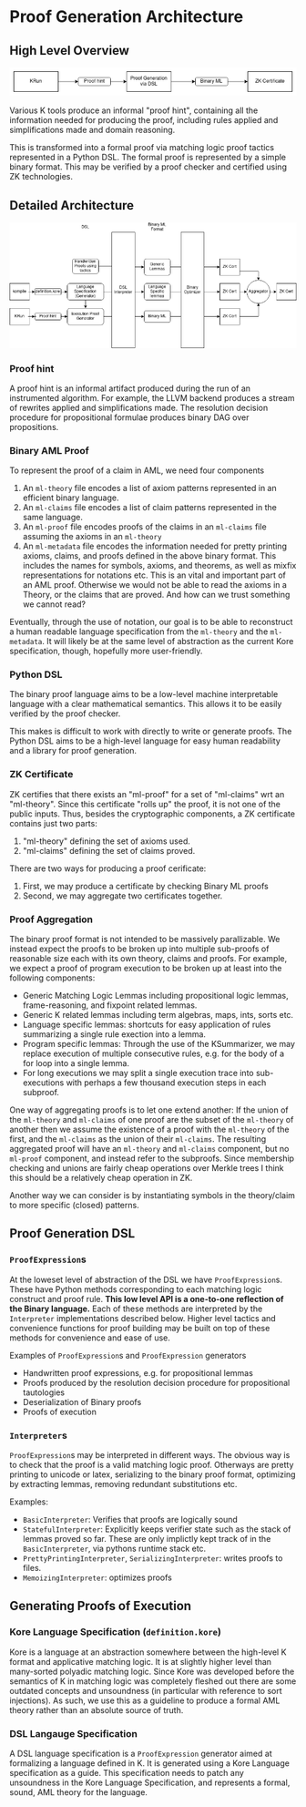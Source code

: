 # Proof Generation Architecture

## High Level Overview

![High Level Architecture](images/high-level-architecture.png)

Various K tools produce an informal "proof hint", containing all the information
needed for producing the proof, including rules applied and simplifications made and
domain reasoning.

This is transformed into a formal proof via matching logic proof tactics
represented in a Python DSL. The formal proof is represented by a simple
binary format. This may be verified by a proof checker and certified using ZK
technologies.

## Detailed Architecture

![Detailed Architecture](images/detailed-architecture.png)

### Proof hint

A proof hint is an informal artifact produced during the run of an instrumented algorithm.
For example, the LLVM backend produces a stream of rewrites applied and simplifications made.
The resolution decision procedure for propositional formulae produces binary DAG over propositions.


### Binary AML Proof

To represent the proof of a claim in AML, we need four components

1.  An `ml-theory` file encodes a list of axiom patterns represented in an efficient binary language.
2.  An `ml-claims` file encodes a list of claim patterns represented in the same language.
3.  An `ml-proof` file encodes proofs of the claims in an `ml-claims` file assuming the axioms in an `ml-theory`
4.  An `ml-metadata` file encodes the information needed for pretty printing axioms, claims, and proofs defined in the above binary format.
    This includes the names for symbols, axioms, and theorems, as well as mixfix representations for notations etc.
    This is an vital and important part of an AML proof. Otherwise we would not be able to read the axioms in a Theory,
    or the claims that are proved. And how can we trust something we cannot read?

Eventually, through the use of notation, our goal is to be able to reconstruct
a human readable language specification from the `ml-theory` and the `ml-metadata`.
It will likely be at the same level of abstraction as the current Kore specification,
though, hopefully more user-friendly.


### Python DSL

The binary proof language aims to be a
low-level machine interpretable language with a clear mathematical semantics.
This allows it to be easily verified by the proof checker.

This makes is difficult to work with directly to write or generate proofs.
The Python DSL aims to be a high-level language for easy human readability
and a library for proof generation.


### ZK Certificate

ZK certifies that there exists an "ml-proof" for a set of "ml-claims" wrt an "ml-theory".
Since this certificate "rolls up" the proof, it is not one of the public inputs.
Thus, besides the cryptographic components, a ZK certificate contains just two parts:

1.  "ml-theory" defining the set of axioms used.
2.  "ml-claims" defining the set of claims proved.

There are two ways for producing a proof cerificate:

1.   First, we may produce a certificate by checking Binary ML proofs
2.   Second, we may aggregate two certificates together.


### Proof Aggregation

The binary proof format is not intended to be massively parallizable.
We instead expect the proofs to be broken up into multiple
sub-proofs of reasonable size each with its own theory, claims and proofs.
For example, we expect a proof of program execution to be broken up at least into the following components:

*   Generic Matching Logic Lemmas including propositional logic lemmas, frame-reasoning, and fixpoint related lemmas.
*   Generic K related lemmas including term algebras, maps, ints, sorts etc.
*   Language specific lemmas: shortcuts for easy application of rules summarizing a single rule exection into a lemma.
*   Program specific lemmas: Through the use of the KSummarizer, we may replace execution of multiple consecutive rules, e.g. for the body of a for loop into a single lemma.
*   For long executions we may split a single execution trace into sub-executions with perhaps a few thousand execution steps in each subproof.

One way of aggregating proofs is to let one extend another: If the union of the `ml-theory` and `ml-claims` of one proof are the subset of the `ml-theory` of another
then we assume the existence of a proof with the `ml-theory` of the first, and the `ml-claims` as the union of their `ml-claims`.
The resulting aggregated proof will have an `ml-theory` and `ml-claims` component, but no `ml-proof` component, and instead refer to the subproofs.
Since membership checking and unions are fairly cheap operations over Merkle trees I think this should be a relatively cheap operation in ZK.

Another way we can consider is by instantiating symbols in the theory/claim to more specific (closed) patterns.


## Proof Generation DSL

### `ProofExpression`s

At the loweset level of abstraction of the DSL we have `ProofExpression`s.
These have Python methods corresponding to each matching logic construct
and proof rule.
**This low level API is a one-to-one reflection of the Binary language.**
Each of these methods are interpreted by the `Interpreter` implementations
described below.
Higher level tactics and convenience functions for proof building
may be built on top of these methods for convenience and ease of use.

Examples of `ProofExpression`s and `ProofExpression` generators

*   Handwritten proof expressions, e.g. for propositional lemmas
*   Proofs produced by the resolution decision procedure for  propositional tautologies
*   Deserialization of Binary proofs
*   Proofs of execution

### `Interpreter`s

`ProofExpression`s may be interpreted in different ways.
The obvious way is to check that the proof is a valid matching logic proof.
Otherways are pretty printing to unicode or latex,
serializing to the binary proof format,
optimizing by extracting lemmas,
removing redundant substitutions etc.

Examples:

*   `BasicInterpreter`: Verifies that proofs are logically sound
*   `StatefulInterpreter`:
    Explicitly keeps verifier state such as the stack of lemmas proved so far.
    These are only implictly kept track of in the `BasicInterpreter`,
    via pythons runtime stack etc.
*   `PrettyPrintingInterpreter`, `SerializingInterpreter`:  writes proofs to files.
*   `MemoizingInterpreter`: optimizes proofs


## Generating Proofs of Execution

### Kore Language Specification (`definition.kore`)

Kore is a language at an abstraction somewhere between the high-level K format and applicative matching logic. 
It is at slightly higher level than many-sorted polyadic matching logic.
Since Kore was developed before the semantics of K in matching logic was completely fleshed out
there are some outdated concepts and unsoundness
(in particular with reference to sort injections).
As such, we use this as a guideline to produce a formal AML theory rather than an absolute source of truth.


### DSL Langauge Specification

A DSL language specification is a `ProofExpression` generator
aimed at formalizing a language defined in K.
It is generated using a Kore Language specification as a guide.
This specification needs to patch any unsoundness in the Kore Language Specification,
and represents a formal, sound, AML theory for the language.
